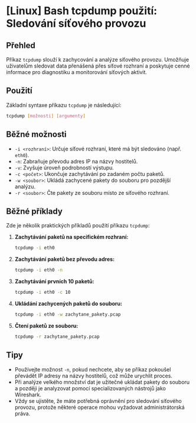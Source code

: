 # [Linux] Bash tcpdump použití: Sledování síťového provozu

## Přehled
Příkaz `tcpdump` slouží k zachycování a analýze síťového provozu. Umožňuje uživatelům sledovat data přenášená přes síťové rozhraní a poskytuje cenné informace pro diagnostiku a monitorování síťových aktivit.

## Použití
Základní syntaxe příkazu `tcpdump` je následující:

```bash
tcpdump [možnosti] [argumenty]
```

## Běžné možnosti
- `-i <rozhraní>`: Určuje síťové rozhraní, které má být sledováno (např. `eth0`).
- `-n`: Zabraňuje převodu adres IP na názvy hostitelů.
- `-v`: Zvyšuje úroveň podrobností výstupu.
- `-c <počet>`: Ukončuje zachytávání po zadaném počtu paketů.
- `-w <soubor>`: Ukládá zachycené pakety do souboru pro pozdější analýzu.
- `-r <soubor>`: Čte pakety ze souboru místo ze síťového rozhraní.

## Běžné příklady
Zde je několik praktických příkladů použití příkazu `tcpdump`:

1. **Zachytávání paketů na specifickém rozhraní:**
   ```bash
   tcpdump -i eth0
   ```

2. **Zachytávání paketů bez převodu adres:**
   ```bash
   tcpdump -i eth0 -n
   ```

3. **Zachytávání prvních 10 paketů:**
   ```bash
   tcpdump -i eth0 -c 10
   ```

4. **Ukládání zachycených paketů do souboru:**
   ```bash
   tcpdump -i eth0 -w zachytane_pakety.pcap
   ```

5. **Čtení paketů ze souboru:**
   ```bash
   tcpdump -r zachytane_pakety.pcap
   ```

## Tipy
- Používejte možnost `-n`, pokud nechcete, aby se příkaz pokoušel převádět IP adresy na názvy hostitelů, což může urychlit proces.
- Při analýze velkého množství dat je užitečné ukládat pakety do souboru a později je analyzovat pomocí specializovaných nástrojů jako Wireshark.
- Vždy se ujistěte, že máte potřebná oprávnění pro sledování síťového provozu, protože některé operace mohou vyžadovat administrátorská práva.